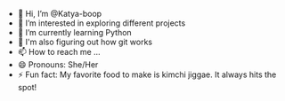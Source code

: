- 👋 Hi, I’m @Katya-boop
- 👀 I’m interested in exploring different projects
- 🌱 I’m currently learning Python
- 💞️ I'm also figuring out how git works
- 📫 How to reach me ...
- 😄 Pronouns: She/Her
- ⚡ Fun fact: My favorite food to make is kimchi jiggae. It always hits the spot!

<!---
Katya-boop/Katya-boop is a ✨ special ✨ repository because its `README.md` (this file) appears on your GitHub profile.
You can click the Preview link to take a look at your changes.
--->
